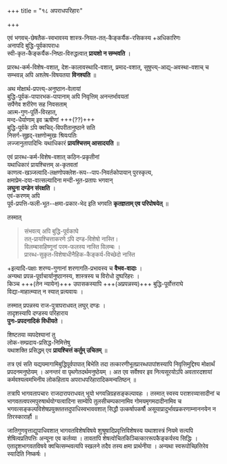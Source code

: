 +++
title = "१८ अपराधपरिहारः"

+++

एवं भगवच्-छेषतैक-स्वभावस्य शास्त्र-नियत-तत्-कैङ्कर्यैक-रसिकस्य +अधिकारिणः  
अनापदि बुद्धि-पूर्वकापराधः  
स्वी-कृत-कैङ्कर्यैक-निष्ठा-विरुद्धत्वात् **प्रायशो न सम्भवति** ।  

प्रारब्ध-कर्म-विशेष-वशात्, देश-कालावस्थादि-वशात्, प्रमाद-वशात्, सुषुप्त्य्-आद्य्-अवस्था-वशाच् च  
सम्भवन्न् अपि अश्लेष-विषयतया **विनश्यति** ॥

अथ मोक्षार्थ-प्रपत्त्य्-अनुष्ठान-वेलायां  
बुद्धि-पूर्वक-पापारभक-पापानाम् अपि निवृत्तिम् अनन्तर्भावयतां  
सर्पेणेव शरीरेण सह निवसताम्  
आत्म-गुण-पूर्ति-विरहात्,  
मन्द-धैर्याणाम् इव ऋषीणां +++(??)+++  
बुद्धि-पूर्वके ऽपि क्वचिद्-विपरीतानुष्ठाने सति  
निसर्ग-सुहृद्-रक्षणोन्मुखः श्रियःपतिः  
लज्जानुतापादिभिः यथाधिकारं **प्रायश्चित्तम् आसादयति** ॥

एवं प्रारब्ध-कर्म-विशेष-वशात् कठिन-प्रकृतीनां  
यथाधिकारं प्रायश्चित्तम् अ-कृतवतां  
काणत्व-खञ्जत्वादि-लक्षणोपक्लेश-रूप--पाप-निवर्तकोपायान् पुरस्कृत्य,  
क्षमाप्रेम-दया-वात्सल्यादिना मन्दी-भूत-प्रतापः भगवान्  
**लघुना दण्डेन संरक्षति** ।  
एवं-करणम् अपि  
पूर्व-प्रपत्ति-फली-भूत--क्षमा-प्रकार-भेद इति भगवति **कृतज्ञताम् एव परिपोषयेत्** ॥  

तस्मात् 

> संभवत्य् अपि बुद्धि-पूर्वकाघे  
तत्-प्रायश्चित्ताकरणे ऽपि दण्ड-विशेषो नास्ति।    
विलम्बासहिष्णूनां परम-फलस्य नास्ति विलम्बः ।  
प्रारब्ध-सुकृत-विशेषाधीनैहिक-कैङ्कर्य-विच्छेदो नास्ति  

+इत्यादि-पक्षाः शरण्य-गुणानां शरणागति-प्रभावस्य च **वैभव-वादाः** ।  
अन्यथा प्रपन्न-पूर्वाचार्यानुष्ठानस्य, शास्त्रस्य च विरोधो दुष्परिहरः ।  
किञ्च +++(तेन न्यायेन)+++ उपासकस्यापि +++(अप्रपन्नस्य)+++ बुद्धि-पूर्वोत्तराघे  
विद्या-माहात्म्यात् न स्यात् प्रत्यवायः ।  

तस्मात् प्रपन्नस्य राज-पुत्रापराधवत् लघुर् दण्डः ।  
तादृशस्यापि दण्डस्य परिहाराय  
**पुनः-प्रपदनादिकं विधीयते** ।  

शिष्टतया व्यपदेश्यानां तु  
लोक-सम्प्रदाय-प्रसिद्ध-निमित्तेषु  
यथाशक्ति प्रसिद्धम् एव **प्रायश्चित्तं कर्तुम् उचितम्** ॥

तत्र एवं सति यद्ययमागामिबुद्धिपूर्वपापात् बिभेति तदा तत्कारणीभूतप्रारब्धपापांशस्यापि निवृत्तिमुद्दिश्य मोक्षार्थं प्रपदनमनुष्ठेयम् । अनन्तरं वा पृथगेतदर्थमनुष्ठेयम् । अत एव सर्वेश्वर इव नित्यसूरयोऽपि अवतारदशायां कर्मवश्यत्वमभिनीय लोकहिताय अपराधपरिहारादिकमन्वतिष्ठन् ॥

तत्रापि भागवतापचारः राजदारापराधवत् भूयो भगवन्निग्रहसङ्कल्पावहः । तस्मात् स्वस्य पराशरव्यासादीनां च भागवतत्वपरमपुरुषार्थयोग्यत्वादिना साम्येपि तुलसीचम्पकानामिव गोमयमृगमदादीनामिव च भगवत्सङ्कल्पविशेषप्रयुक्ततत्तदुपाधिस्वभाववशात् सिद्धौ उत्कर्षापकर्षौ असूयाप्रादुर्भावप्रकरणाम्नाननयेन न तिरस्कारार्हौ ॥

जातिगुणवृत्ताद्युपाधिवशात् भागवतविशेषविषये शुश्रूषादिप्रवृत्तिविशेषस्य यथाशास्त्रं नियमे सत्यपि शेषित्वप्रतिपत्तिः अन्यूना एव कर्तव्या । तावतापि शेषत्वोचितकिञ्चित्काररूपकैङ्कर्यस्य सिद्धिः । एतादृशभागवतविषये क्वचित्सम्भवत्यपि स्खलने तदैव तस्य क्षमा प्रार्थनीया । अन्यथा स्वरूपोच्छित्तिरेव स्यादिति निष्कर्षः ।

